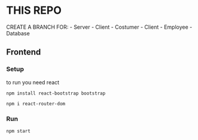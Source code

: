 # THIS REPO
CREATE A BRANCH FOR:
    - Server
    - Client - Costumer
    - Client - Employee
    - Database

## Frontend

### Setup

to run you need react

`npm install react-bootstrap bootstrap`

`npm i react-router-dom`


### Run

`npm start`
